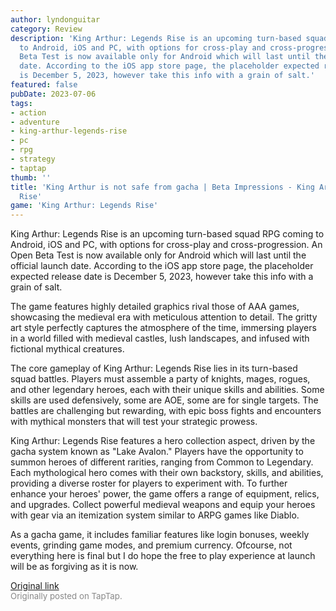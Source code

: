 ```yaml
---
author: lyndonguitar
category: Review
description: 'King Arthur: Legends Rise is an upcoming turn-based squad RPG coming
  to Android, iOS and PC, with options for cross-play and cross-progression. An Open
  Beta Test is now available only for Android which will last until the official launch
  date. According to the iOS app store page, the placeholder expected release date
  is December 5, 2023, however take this info with a grain of salt.'
featured: false
pubDate: 2023-07-06
tags:
- action
- adventure
- king-arthur-legends-rise
- pc
- rpg
- strategy
- taptap
thumb: ''
title: 'King Arthur is not safe from gacha | Beta Impressions - King Arthur: Legends
  Rise'
game: 'King Arthur: Legends Rise'
---
```

King Arthur: Legends Rise is an upcoming turn-based squad RPG coming to Android, iOS and PC, with options for cross-play and cross-progression. An Open Beta Test is now available only for Android which will last until the official launch date. According to the iOS app store page, the placeholder expected release date is December 5, 2023, however take this info with a grain of salt.

The game features highly detailed graphics rival those of AAA games, showcasing the medieval era with meticulous attention to detail. The gritty art style perfectly captures the atmosphere of the time, immersing players in a world filled with medieval castles, lush landscapes, and infused with fictional mythical creatures.

The core gameplay of King Arthur: Legends Rise lies in its turn-based squad battles. Players must assemble a party of knights, mages, rogues, and other legendary heroes, each with their unique skills and abilities. Some skills are used defensively, some are AOE, some are for single targets. The battles are challenging but rewarding, with epic boss fights and encounters with mythical monsters that will test your strategic prowess.

King Arthur: Legends Rise features a hero collection aspect, driven by the gacha system known as "Lake Avalon." Players have the opportunity to summon heroes of different rarities, ranging from Common to Legendary. Each mythological hero comes with their own backstory, skills, and abilities, providing a diverse roster for players to experiment with.  To further enhance your heroes' power, the game offers a range of equipment, relics, and upgrades. Collect powerful medieval weapons and equip your heroes with gear via an itemization system similar to ARPG games like Diablo.

As a gacha game, it includes familiar features like login bonuses, weekly events, grinding game modes, and premium currency. Ofcourse, not everything here is final but I do hope the free to play experience at launch will be as forgiving as it is now.

[Original link](https://m.taptap.io/post/5960788?share_id=50299e9d558b&utm_medium=share&utm_source=discord)<br><span style="font-size: 0.95em; color: #888;">Originally posted on TapTap.</span>